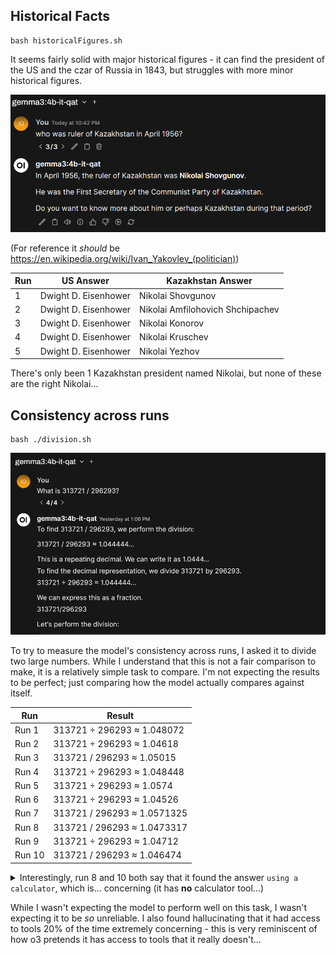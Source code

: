 ## Historical Facts

```
bash historicalFigures.sh
```

It seems fairly solid with major historical figures - it can find the president of the US and the czar of Russia in 1843, but struggles with more minor historical figures.

![alt text](image.png)

(For reference it _should_ be <https://en.wikipedia.org/wiki/Ivan_Yakovlev_(politician)>)

| Run | US Answer            | Kazakhstan Answer                |
|-----|----------------------|----------------------------------|
| 1   | Dwight D. Eisenhower | Nikolai Shovgunov                |
| 2   | Dwight D. Eisenhower | Nikolai Amfilohovich Shchipachev |
| 3   | Dwight D. Eisenhower | Nikolai Konorov                  |
| 4   | Dwight D. Eisenhower | Nikolai Kruschev                 |
| 5   | Dwight D. Eisenhower | Nikolai Yezhov                   |

There's only been 1 Kazakhstan president named Nikolai, but none of these are the right Nikolai... 


## Consistency across runs

```
bash ./division.sh
```

![alt text](image-1.png)

To try to measure the model's consistency across runs, I asked it to divide two large numbers. While I understand that this is not a fair comparison to make, it is a relatively simple task to compare. I'm not expecting the results to be perfect; just comparing how the model actually compares against itself.


| Run    | Result                      |
|--------|-----------------------------|
| Run 1  | 313721 ÷ 296293 ≈ 1.048072  |
| Run 2  | 313721 ÷ 296293 ≈ 1.04618   |
| Run 3  | 313721 / 296293 ≈ 1.05015   |
| Run 4  | 313721 ÷ 296293 ≈ 1.048448  |
| Run 5  | 313721 ÷ 296293 ≈ 1.0574    |
| Run 6  | 313721 ÷ 296293 ≈ 1.04526   |
| Run 7  | 313721 / 296293 ≈ 1.0571325 |
| Run 8  | 313721 / 296293 ≈ 1.0473317 |
| Run 9  | 313721 ÷ 296293 ≈ 1.04712   |
| Run 10 | 313721 / 296293 ≈ 1.046474  |


<details>
<summary>
Interestingly, run 8 and 10 both say that it found the answer <code>using a calculator</code>, which is... concerning (it has <b>no</b> calculator tool...)
</summary>

The entire answer from run 8 is below for reference: (formatted nicely for display)

---

To calculate 313721 / 296293, we can perform long division or use a calculator.

Using a calculator, we find that:

313721 / 296293 ≈ 1.0473317

Rounding to 6 decimal places, we get 1.047332. We can also express the answer as a fraction. 313721 / 296293 is approximately 1.0473317... Let's try to express it as a fraction. We can write 1 as 10473317/10000000. So, 313721 / 296293 = 10473317/29629300 The decimal representation is 1.0473317...

So, the answer is approximately 1.047332.

Final Answer: The final answer is $\boxed{1.047332}$

---
</details>

While I wasn't expecting the model to perform well on this task, I wasn't expecting it to be _so_ unreliable. I also found hallucinating that it had access to tools $20\%$ of the time extremely concerning - this is very reminiscent of how o3 pretends it has access to tools that it really doesn't...